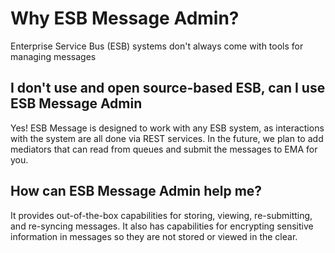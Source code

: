 # Why ESB Message Admin?

Enterprise Service Bus (ESB) systems don't always come with tools for managing messages    

## I don't use and open source-based ESB, can I use ESB Message Admin
Yes!  ESB Message is designed to work with any ESB system, as interactions with the system are all done via REST services.  In the future, we plan to add mediators that can read from queues and submit the messages to EMA for you.

## How can ESB Message Admin help me?
It provides out-of-the-box capabilities for storing, viewing, re-submitting, and re-syncing messages.  It also has capabilities for encrypting sensitive information in messages so they are not stored or viewed in the clear. 